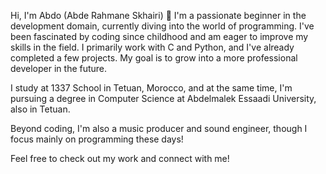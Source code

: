 Hi, I'm Abdo (Abde Rahmane Skhairi) 👋 I'm a passionate beginner in the development domain, currently diving into the world of programming. I've been fascinated by coding since childhood and am eager to improve my skills in the field. I primarily work with C and Python, and I've already completed a few projects. My goal is to grow into a more professional developer in the future.

I study at 1337 School in Tetuan, Morocco, and at the same time, I'm pursuing a degree in Computer Science at Abdelmalek Essaadi University, also in Tetuan.

Beyond coding, I'm also a music producer and sound engineer, though I focus mainly on programming these days!

Feel free to check out my work and connect with me!
